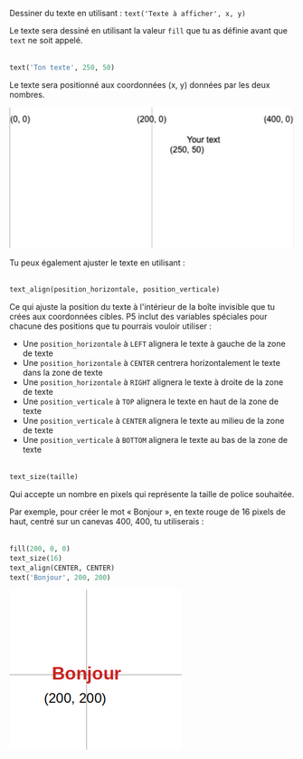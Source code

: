 Dessiner du texte en utilisant : `text('Texte à afficher', x, y)`

Le texte sera dessiné en utilisant la valeur `fill` que tu as définie avant que `text` ne soit appelé.

```python

text('Ton texte', 250, 50)

```

Le texte sera positionné aux coordonnées (x, y) données par les deux nombres.

![« Ton texte » apparaît sur une grille avec la position (250, 50) marquée dans son coin inférieur gauche.](images/text_grid.png)

Tu peux également ajuster le texte en utilisant :

```python

text_align(position_horizontale, position_verticale) 

```

Ce qui ajuste la position du texte à l'intérieur de la boîte invisible que tu crées aux coordonnées cibles. P5 inclut des variables spéciales pour chacune des positions que tu pourrais vouloir utiliser :

 - Une `position_horizontale` à `LEFT` alignera le texte à gauche de la zone de texte
 - Une `position_horizontale` à `CENTER` centrera horizontalement le texte dans la zone de texte
 - Une `position_horizontale` à `RIGHT` alignera le texte à droite de la zone de texte
 - Une `position_verticale` à `TOP` alignera le texte en haut de la zone de texte
 - Une `position_verticale` à `CENTER` alignera le texte au milieu de la zone de texte
 - Une `position_verticale` à `BOTTOM` alignera le texte au bas de la zone de texte

```python

text_size(taille)

```

Qui accepte un nombre en pixels qui représente la taille de police souhaitée.

Par exemple, pour créer le mot « Bonjour », en texte rouge de 16 pixels de haut, centré sur un canevas 400, 400, tu utiliserais :

```python

fill(200, 0, 0)
text_size(16)
text_align(CENTER, CENTER)
text('Bonjour', 200, 200)

```

![« Bonjour » apparaît en texte rouge, centré sur une grille marquée (200, 200).](images/all_features.png) 
